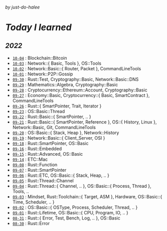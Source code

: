 ###### _by just-do-halee_

# _Today I learned_

## **_2022_**

- [`10-04`](./2022/1004/README.md) : Blockchain::Bitcoin
- [`10-03`](./2022/1003/README.md) : Network::{ Basic, Tools }, OS::Tools
- [`10-02`](./2022/1002/README.md) : Network::Basic::{ Router,
  Packet }, CommandLineTools
- [`10-01`](./2022/1001/README.md) : Network::P2P::Gossip
- [`09-30`](./2022/0930/README.md) : Rust::Test,
  Cryptography::Basic,
  Network::Basic::DNS
- [`09-29`](./2022/0929/README.md) : Mathematics::Algebra, Cryptography::Basic
- [`09-28`](./2022/0928/README.md) : Cryptocurrency::Ethereum::Account, Cryptography::Basic
- [`09-27`](./2022/0927/README.md) : Economy::Basic, Cryptocurrency::{ Basic, SmartContract }, CommandLineTools
- [`09-26`](./2022/0926/README.md) : Rust::{ SmartPointer, Trait, Iterator }
- [`09-23`](./2022/0923/README.md) : OS::Basic::Thread
- [`09-22`](./2022/0922/README.md) : Rust::Basic::{ SmartPointer, .. }
- [`09-21`](./2022/0921/README.md) : Rust::Basic::{ SmartPointer, Reference }, OS::{ History, Linux }, Network::Basic, Git, CommandLineTools
- [`09-20`](./2022/0920/README.md) : OS::Basic::{ Stack, Heap }, Network::History
- [`09-19`](./2022/0919/README.md) : Network::Basic::{ Client_Server, OSI }
- [`09-18`](./2022/0918/README.md) : Rust::SmartPointer, OS::Basic
- [`09-16`](./2022/0916/README.md) : Rust::Embedded
- [`09-15`](./2022/0915/README.md) : Rust::Advanced, OS::Basic
- [`09-14`](./2022/0914/README.md) : ETC::Mac
- [`09-08`](./2022/0908/README.md) : Rust::Function
- [`09-07`](./2022/0907/README.md) : Rust::SmartPointer
- [`09-06`](./2022/0906/README.md) : Rust::ETC, OS::Basic::{ Stack, Heap, .. }
- [`09-05`](./2022/0905/README.md) : Rust::Thread::Channel
- [`09-04`](./2022/0904/README.md) : Rust::Thread::{ Channel, .. }, OS::Basic::{ Process, Thread }, Tools, ..
- [`09-03`](./2022/0903/README.md) : Mindset, Rust::Toolchain::{ Target, ASM }, Hardware, OS::Basic::{ Time, Scheduler, .. }
- [`09-02`](./2022/0902/README.md) : OS::Basic::{ OSType, Process, Scheduler, Thread, .. }
- [`09-01`](./2022/0901/README.md) : Rust::Lifetime, OS::Basic::{ CPU, Program, IO, .. }
- [`08-31`](./2022/0831/README.md) : Rust::{ Error, Test, Bench, Log, .. }, OS::Basic
- [`08-30`](./2022/0830/README.md) : Rust::Error
